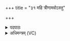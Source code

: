 +++
title = "३१ महि त्रीणामवोऽस्तु"

+++
<details><summary>पदपाठः</summary>

महि॑। त्री॒णाम्। अवः॑। अ॒स्तु॒। द्यु॒क्षम्। मि॒त्रस्य॑। अ॒र्य॒म्णः। दु॒रा॒धर्ष॒मिति॑ दुःऽआ॒धर्ष॑म्। वरु॑णस्य। ३१।
</details>

<details><summary>अधिमन्त्रम् (VC)</summary>

- आदित्यो देवता
- सप्तधृतिर्वारुणिर्ऋषिः
- विराड् गायत्री
- षड्जः
</details>